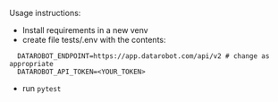 Usage instructions:

- Install requirements in a new venv
- create file tests/.env with the contents:
```
  DATAROBOT_ENDPOINT=https://app.datarobot.com/api/v2 # change as appropriate
  DATAROBOT_API_TOKEN=<YOUR_TOKEN>
```
- run `pytest`
